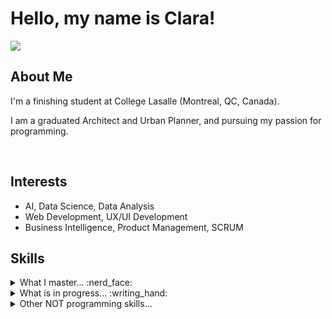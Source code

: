 <h1>Hello, my name is Clara!</h1>
<a href="https://www.linkedin.com/in/claramcarvalho/"><img src="https://camo.githubusercontent.com/7e1a1a039c75a7c4d2a91d7f97bf0a1c2adcf7cb49b7dbbfc02963a4f9fdaca4/68747470733a2f2f696d672e736869656c64732e696f2f62616467652f6c696e6b6564696e2d2532333030373742352e7376673f7374796c653d666f722d7468652d6261646765266c6f676f3d6c696e6b6564696e266c6f676f436f6c6f723d7768697465" data-canonical-src="https://img.shields.io/badge/linkedin-%230077B5.svg?style=for-the-badge&amp;logo=linkedin&amp;logoColor=white" style="max-width: 100%;"> </a>
<h2>About Me</h2>
<p>I'm a finishing student at College Lasalle (Montreal, QC, Canada).</p>
<p>I am a graduated Architect and Urban Planner, and pursuing my passion for programming.</p><br/>
<h2>Interests</h2>
<ul>
  <li>AI, Data Science, Data Analysis</li>
  <li>Web Development, UX/UI Development</li>
  <li>Business Intelligence, Product Management, SCRUM</li>
</ul>
<h2>Skills</h2>
<details>
  <summary>What I master... :nerd_face:</summary>

| Technologies |
|-----------|
| SQL|
| C# |
| HTML |
| CSS |
| Javascript |
</details>
<details>
<summary>What is in progress... :writing_hand:</summary>
  
  | Technologies |
|-----------|
| Swift / XCode|
| .NET Framework |
| PHP |
| Java |
| Python, Django |
| React |
</details>
<details>
<summary>Other NOT programming skills...</summary>
  <br/>
  <details>
  <summary>Technical Skills :desktop_computer:</summary>
    Microsoft Office Suite, including Excel and Access. <br/>
    Postgre (+PostGIS), Oracle<br/>
    Figma<br/>
    AutoCAD, SketchUp<br/>
    ArcGIS, QGIS<br/>
    Photoshop
  </details>
  <details>
  <summary>Personal Skills :handshake:</summary>
    Strong in problem-solving, adaptable, dedicated team worker, and natural leader.<br/>
    Active listening, highly empathic. <br/>
    Strong in critical thinking and research. <br/>
    Curious, highly capable of learning from others, open-minded, enthusiastic and cooperative.<br/>
  </details>
  <details>
  <summary>Languages :speech_balloon:</summary>
    English<br/>
    French<br/>
    Portuguese (Native)<br/>
    Italian<br/>
    Spanish<br/>
  </details>
</details>
<!---
claramcarvalho/claramcarvalho is a ✨ special ✨ repository because its `README.md` (this file) appears on your GitHub profile.
You can click the Preview link to take a look at your changes.
--->
